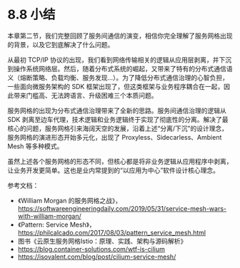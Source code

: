 # 8.8 小结

本章第二节，我们完整回顾了服务间通信的演变，相信你完全理解了服务网格出现的背景，以及它到底解决了什么问题。

从最初 TCP/IP 协议的出现，我们看到网络传输相关的逻辑从应用层剥离，并下沉到操作系统网络层。然后，随着分布式系统的崛起，又带来了特有的分布式通信语义（熔断策略、负载均衡、服务发现...）。为了降低分布式通信治理的心智负担，一些面向微服务架构的 SDK 框架出现了，但这类框架与业务程序耦合在一起，因此带来门槛高、无法跨语言、升级困难三个本质问题。

服务网格的出现为分布式通信治理带来了全新的思路。服务间通信治理的逻辑从 SDK 剥离至边车代理，技术逻辑和业务逻辑终于实现了彻底性的分离。解决了最核心的问题，服务网格引来海阔天空的发展，沿着上述“分离/下沉”的设计理念，服务网格的演进形态开始多元化，出现了 Proxyless、Sidecarless、Ambient Mesh 等多种模式。

虽然上述各个服务网格的形态不同，但核心都是将非业务逻辑从应用程序中剥离，让业务开发更简单。这也是业内常提到的“以应用为中心”软件设计核心理念。

参考文档：
- 《William Morgan 的服务网格之战》，https://softwareengineeringdaily.com/2019/05/31/service-mesh-wars-with-william-morgan/
- 《Pattern: Service Mesh》，https://philcalcado.com/2017/08/03/pattern_service_mesh.html
- 图书《云原生服务网格Istio：原理、实践、架构与源码解析》
- https://blog.container-solutions.com/wtf-is-cilium
- https://isovalent.com/blog/post/cilium-service-mesh/